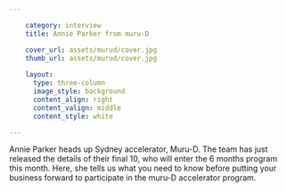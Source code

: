 ```yaml
---

    category: interview
    title: Annie Parker from muru-D

    cover_url: assets/murud/cover.jpg
    thumb_url: assets/murud/cover.jpg
     
    layout:
      type: three-column
      image_style: background
      content_align: right
      content_valign: middle
      content_style: white

---
```


Annie Parker heads up Sydney accelerator, Muru-D. The team has just released the details of their final 10, who will enter the 6 months program this month. Here, she tells us what you need to know before putting your business forward to participate in the muru-D accelerator program.

